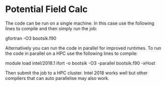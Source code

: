 # Potential Field Calc

The code can be run on a single machine. In this case use the following lines to compile and then simply run the job:

gfortran -O3 bootsik.f90

Alternatively you can run the code in parallel for improved runtimes.
To run the code in parallel on a HPC use the following lines to compile:

module load intel/2018.1
ifort -o bootsik -O3 -parallel bootsik.f90 -xHost

Then submit the job to a HPC cluster. Intel 2018 works well but other compilers that can auto parallelise may also work.
